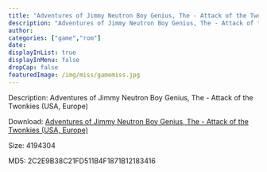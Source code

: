 ```yaml
---
title: "Adventures of Jimmy Neutron Boy Genius, The - Attack of the Twonkies (USA, Europe)"
description: "Adventures of Jimmy Neutron Boy Genius, The - Attack of the Twonkies (USA, Europe)"
author: 
categories: ["game","rom"]
date: 
displayInList: true
displayInMenu: false
dropCap: false
featuredImage: /img/miss/gamemiss.jpg
---
```


Description: Adventures of Jimmy Neutron Boy Genius, The - Attack of the Twonkies (USA, Europe)

Download: <a style="text-decoration:underline;" href="https://mega.nz/#!rHAWGSab!AMo2-BqtbvH6pqquMY-bXUqivSwn8koY76Sc_Afjx2k" target = "_blank" rel = "nofollow" > Adventures of Jimmy Neutron Boy Genius, The - Attack of the Twonkies (USA, Europe)</a>

Size: 4194304

MD5: 2C2E9B38C21FD511B4F1871B12183416


